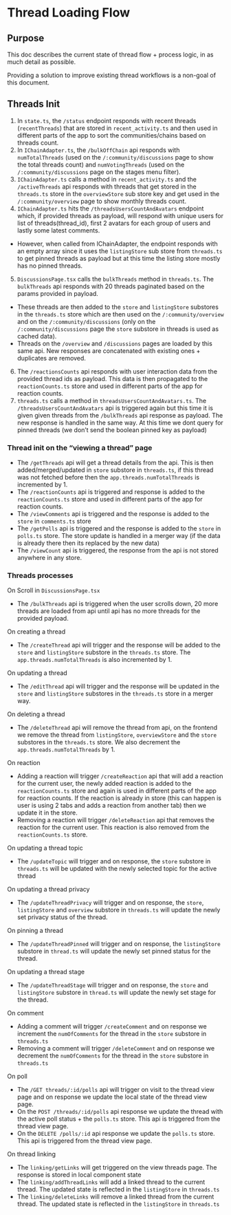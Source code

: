 # Thread Loading Flow

## Purpose

This doc describes the current state of thread flow + process logic, in as much detail as possible.

Providing a solution to improve existing thread workflows is a non-goal of this document.

## Threads Init

1. In `state.ts`, the `/status` endpoint responds with recent threads (`recentThreads`) that are stored in `recent_activity.ts` and then used in different parts of the app to sort the communities/chains based on threads count.
2. In `IChainAdapter.ts`, the `/bulkOffChain` api responds with `numTotalThreads` (used on the `/:community/discussions` page to show the total threads count) and `numVotingThreads` (used on the `/:community/discussions` page on the stages menu filter).
3. `IChainAdapter.ts` calls a method in `recent_activity.ts` and the `/activeThreads` api responds with threads that get stored in the `threads.ts` store in the `overviewStore` sub store key and get used in the `/:community/overview` page to show monthly threads count.
4. `IChainAdapter.ts` hits the `/threadsUsersCountAndAvatars` endpoint which, if provided threads as payload, will respond with unique users for list of threads(thread_id), first 2 avatars for each group of users and lastly some latest comments.

- However, when called from IChainAdapter, the endpoint responds with an empty array since it uses the `listingStore` sub store from `threads.ts` to get pinned threads as payload but at this time the listing store mostly has no pinned threads.

5. `DiscussionsPage.tsx` calls the `bulkThreads` method in `threads.ts`. The `bulkThreads` api responds with 20 threads paginated based on the params provided in payload.

- These threads are then added to the `store` and `listingStore` substores in the `threads.ts` store which are then used on the `/:community/overview` and on the `/:community/discussions` (only on the `/:community/discussions` page the `store` substore in threads is used as cached data).
- Threads on the `/overview` and `/discussions` pages are loaded by this same api. New responses are concatenated with existing ones + duplicates are removed.

6. The `/reactionsCounts` api responds with user interaction data from the provided thread ids as payload. This data is then propagated to the `reactionCounts.ts` store and used in different parts of the app for reaction counts.
7. `threads.ts` calls a method in `threadsUsersCountAndAvatars.ts`. The `/threadsUsersCountAndAvatars` api is triggered again but this time it is given given threads from the `/bulkThreads` api response as payload. The new response is handled in the same way. At this time we dont query for pinned threads (we don’t send the boolean pinned key as payload)

### Thread init on the “viewing a thread” page

- The `/getThreads` api will get a thread details from the api. This is then added/merged/updated in `store` substore in `threads.ts`, if this thread was not fetched before then the `app.threads.numTotalThreads` is incremented by 1.
- The `/reactionCounts` api is triggered and response is added to the `reactionCounts.ts` store and used in different parts of the app for reaction counts.
- The `/viewComments` api is triggered and the response is added to the `store` in `comments.ts` store
- The `/getPolls` api is triggered and the response is added to the `store` in `polls.ts` store. The store update is handled in a merger way (if the data is already there then its replaced by the new data)
- The `/viewCount` api is triggered, the response from the api is not stored anywhere in any store.

### Threads processes

On Scroll in `DiscussionsPage.tsx`

- The `/bulkThreads` api is triggered when the user scrolls down, 20 more threads are loaded from api until api has no more threads for the provided payload.

On creating a thread

- The `/createThread` api will trigger and the response will be added to the `store` and `listingStore` substore in the `threads.ts` store. The `app.threads.numTotalThreads` is also incremented by 1.

On updating a thread

- The `/editThread` api will trigger and the response will be updated in the `store` and `listingStore` substores in the `threads.ts` store in a merger way.

On deleting a thread

- The `/deleteThread` api will remove the thread from api, on the frontend we remove the thread from `listingStore`, `overviewStore` and the `store` substores in the `threads.ts` store. We also decrement the `app.threads.numTotalThreads` by 1.

On reaction

- Adding a reaction will trigger `/createReaction` api that will add a reaction for the current user, the newly added reaction is added to the `reactionCounts.ts` store and again is used in different parts of the app for reaction counts. If the reaction is already in store (this can happen is user is using 2 tabs and adds a reaction from another tab) then we update it in the store.
- Removing a reaction will trigger `/deleteReaction` api that removes the reaction for the current user. This reaction is also removed from the `reactionCounts.ts` store.

On updating a thread topic

- The `/updateTopic` will trigger and on response, the `store` substore in `threads.ts` will be updated with the newly selected topic for the active thread

On updating a thread privacy

- The `/updateThreadPrivacy` will trigger and on response, the `store`, `listingStore` and `overview` substore in `threads.ts` will update the newly set privacy status of the thread.

On pinning a thread

- The `/updateThreadPinned` will trigger and on response, the `listingStore` substore in `thread.ts` will update the newly set pinned status for the thread.

On updating a thread stage

- The `/updateThreadStage` will trigger and on response, the `store` and `listingStore` substore in `thread.ts` will update the newly set stage for the thread.

On comment

- Adding a comment will trigger `/createComment` and on response we increment the `numOfComments` for the thread in the `store` substore in `threads.ts`
- Removing a comment will trigger `/deleteComment` and on response we decrement the `numOfComments` for the thread in the `store` substore in `threads.ts`

On poll

- The `/GET threads/:id/polls` api will trigger on visit to the thread view page and on response we update the local state of the thread view page.
- On the `POST /threads/:id/polls` api response we update the thread with the active poll status + the `polls.ts` store. This api is triggered from the thread view page.
- On the `DELETE /polls/:id` api response we update the `polls.ts` store. This api is triggered from the thread view page.

On thread linking

- The `linking/getLinks` will get triggered on the view threads page. The response is stored in local component state
- The `linking/addThreadLinks` will add a linked thread to the current thread. The updated state is reflected in the `listingStore` in `threads.ts`
- The `linking/deleteLinks` will remove a linked thread from the current thread. The updated state is reflected in the `listingStore` in `threads.ts`
